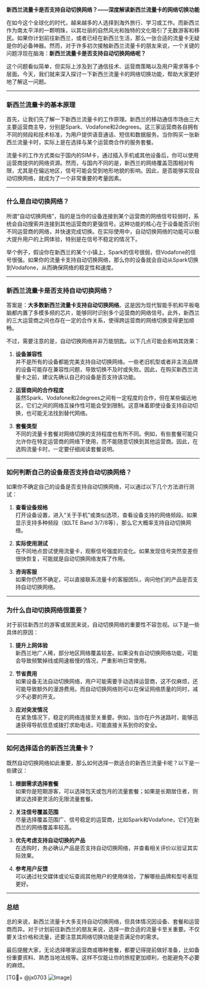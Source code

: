 **新西兰流量卡是否支持自动切换网络？——深度解读新西兰流量卡的网络切换功能**

在如今这个全球化的时代，越来越多的人选择到海外旅行、学习或工作。而新西兰作为南太平洋的一颗明珠，以其壮丽的自然风光和独特的文化吸引了无数游客和移民。如果你计划前往新西兰，或者已经在新西兰生活，那么一张合适的流量卡无疑是你的必备神器。然而，对于许多初次接触新西兰流量卡的朋友来说，一个关键的问题浮现在脑海：**新西兰流量卡是否支持自动切换网络呢？**

这个问题看似简单，但实际上涉及到了通信技术、运营商策略以及用户需求等多个层面。今天，我们就来深入探讨一下新西兰流量卡的网络切换功能，帮助大家更好地了解这一问题。

---

### **新西兰流量卡的基本原理**

首先，让我们先了解一下新西兰流量卡的工作原理。新西兰的移动通信市场由三大主要运营商主导，分别是Spark、Vodafone和2degrees。这三家运营商各自拥有不同的频段和技术标准，为用户提供语音通话、短信和数据服务。当你购买一张新西兰流量卡时，实际上是在选择与某个运营商合作的服务套餐。

流量卡的工作方式类似于国内的SIM卡，通过插入手机或其他设备后，你可以使用运营商提供的网络资源。然而，与国内不同的是，新西兰的网络覆盖范围相对有限，尤其是在偏远地区，信号可能会受到地形地貌的影响。因此，是否能够实现自动切换网络，就成为了一个非常重要的考量因素。

---

### **什么是自动切换网络？**

所谓“自动切换网络”，指的是当你的设备连接到某个运营商的网络信号较弱时，系统会自动搜索并连接到其他运营商的更强信号。这种功能的核心在于设备能否识别不同运营商的网络，并快速完成切换。在实际使用中，自动切换网络的功能可以极大提升用户的上网体验，特别是在信号不稳定的情况下。

举个例子，假设你在新西兰的某个小镇上，Spark的信号很弱，但Vodafone的信号很强。如果你的流量卡支持自动切换网络，那么你的设备就会自动从Spark切换到Vodafone，从而确保网络的稳定性和速度。

---

### **新西兰流量卡是否支持自动切换网络？**

答案是：**大多数新西兰流量卡支持自动切换网络**。这是因为现代智能手机和平板电脑都内置了多模多频的芯片，能够同时识别多个运营商的网络信号。此外，新西兰的三大运营商之间也存在一定的合作关系，使得跨运营商的网络切换变得更加顺畅。

不过，需要注意的是，自动切换网络并非万能钥匙。以下几点可能会影响其效果：

1. **设备兼容性**  
   并不是所有的设备都能完美支持自动切换网络。一些老旧机型或者非主流品牌的设备可能存在兼容性问题，导致切换不及时或失败。因此，在购买新西兰流量卡之前，建议先确认自己的设备是否支持该功能。

2. **运营商间的合作程度**  
   虽然Spark、Vodafone和2degrees之间有一定程度的合作，但在某些偏远地区，它们之间的网络互操作性可能会受到限制。这意味着即使设备支持自动切换，也可能无法找到替代网络。

3. **套餐类型**  
   不同的流量卡套餐对网络切换的支持程度也有所不同。例如，有些套餐可能只允许你在特定运营商的网络下使用，而不能随意切换到其他运营商。因此，在选购流量卡时，一定要仔细阅读套餐说明。

---

### **如何判断自己的设备是否支持自动切换网络？**

如果你不确定自己的设备是否支持自动切换网络，可以通过以下几个方法进行测试：

1. **查看设备规格**  
   打开设备设置，进入“关于手机”或类似选项，查看设备支持的网络频段。如果显示支持多种频段（如LTE Band 3/7/8等），那么它大概率支持自动切换网络。

2. **实际使用测试**  
   在不同地点尝试使用流量卡，观察信号强度的变化。如果发现信号突然变差但很快恢复，可能就是自动切换网络发挥了作用。

3. **咨询客服**  
   如果你仍然不确定，可以直接联系流量卡的客服团队，询问他们的产品是否支持自动切换网络。

---

### **为什么自动切换网络很重要？**

对于前往新西兰的游客或居民来说，自动切换网络的重要性不容忽视。以下是一些具体的原因：

1. **提升上网体验**  
   新西兰地广人稀，部分地区网络覆盖较差。如果没有自动切换网络功能，可能会导致频繁掉线或网速极慢的情况，严重影响日常使用。

2. **节省费用**  
   如果设备无法自动切换网络，用户可能需要手动选择运营商，这不仅麻烦，还可能导致额外的漫游费用。而自动切换网络则可以在保证网络质量的同时，减少不必要的开支。

3. **应对突发情况**  
   在紧急情况下，稳定的网络连接至关重要。例如，当你在户外迷路时，能够迅速获得导航信息或拨打求助电话，可能直接关系到你的安全。

---

### **如何选择适合的新西兰流量卡？**

既然自动切换网络如此重要，那么如何选择一款适合的新西兰流量卡呢？以下是一些建议：

1. **根据需求选择套餐**  
   如果你是短期游客，可以选择包天或包月的流量套餐；如果是长期居住者，则建议选择更灵活的无限流量套餐。

2. **关注信号覆盖范围**  
   尽量选择覆盖范围广、信号稳定的运营商，比如Spark和Vodafone，它们在新西兰的网络覆盖率较高。

3. **优先考虑支持自动切换的产品**  
   在选购时，务必确认产品是否支持自动切换网络，并查看相关评价以验证其实际效果。

4. **参考用户反馈**  
   可以通过社交媒体或论坛查阅其他用户的使用体验，了解哪些品牌和型号表现更好。

---

### **总结**

总的来说，新西兰流量卡大多支持自动切换网络，但具体情况因设备、套餐和运营商而异。对于计划前往新西兰的朋友来说，选择一款合适的流量卡至关重要。不仅要关注价格和流量，还要注意其网络切换功能是否满足你的需求。

最后提醒大家，无论选择哪家运营商或哪种套餐，都要记得提前做好准备，比如备份重要资料、熟悉当地法规等。这样不仅能让你的旅程更加顺利，也能避免不必要的麻烦。

[TG💪+ @jx0703 ![Image](https://github.com/user-attachments/assets/dbca1d08-cadb-493c-b0ec-ad6f7a83f270)]